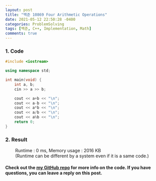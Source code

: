 ```yaml
---
layout: post
title: "백준 10869 Four Arithmetic Operations"
date: 2021-05-12 22:50:28 -0400
categories: ProblemSolving
tags: [백준, C++, Implementation, Math]
comments: true
---
```


### 1. Code
```cpp
#include <iostream>

using namespace std;

int main(void) {
    int a, b;
    cin >> a >> b;

    cout << a+b << "\n";
    cout << a-b << "\n";
    cout << a*b << "\n";
    cout << a/b << "\n";
    cout << a%b << "\n";
    return 0;
}
```

### 2. Result
&nbsp;&nbsp;&nbsp;&nbsp;&nbsp;&nbsp;&nbsp;&nbsp;Runtime : 0 ms, Memory usage : 2016 KB  
&nbsp;&nbsp;&nbsp;&nbsp;&nbsp;&nbsp;&nbsp;&nbsp;(Runtime can be different by a system even if it is a same code.)

#### Check out the [my GitHub repo][hyuk-gh] for more info on the code. If you have questions, you can leave a reply on this post.
[hyuk-gh]: https://github.com/dlgur1994/StudyAlgorithms
